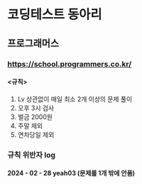 # 코딩테스트 동아리
## 프로그래머스

### https://school.programmers.co.kr/

#### <규칙>
1) Lv 상관없이 매일 최소 2개 이상의 문제 풀이
2) 오후 3시 검사
3) 벌금 2000원
4) 주말 제외
5) 연차당일 제외



### 규칙 위반자 log
#### 2024 - 02 - 28 yeah03 (문제를 1개 밖에 안품)